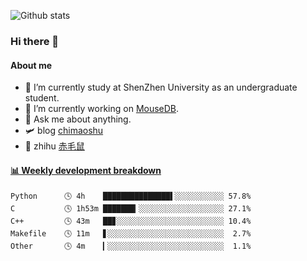 ![Github stats](https://github-readme-stats.vercel.app/api?username=chimaoshu&show_icons=true&theme=cobalt)

### Hi there 👋

#### About me

- 🏫 I’m currently study at ShenZhen University as an undergraduate student.
- 🔭 I’m currently working on [MouseDB](https://github.com/chimaoshu/MouseDB).
- 💬 Ask me about anything.
- 🛩️ blog  [chimaoshu](https://www.chimaoshu.top)
- 🎯 zhihu  [赤毛鼠](https://www.zhihu.com/people/chi-mao-shu-53/)

<!-- waka-box start -->
#### <a href="https://gist.github.com/e235103f6d3ace58395a9ff863c34467" target="_blank">📊 Weekly development breakdown</a>
```text
Python      🕓 4h    ███████████████▌░░░░░░░░░░░ 57.8%
C           🕓 1h53m ███████▎░░░░░░░░░░░░░░░░░░░ 27.1%
C++         🕓 43m   ██▊░░░░░░░░░░░░░░░░░░░░░░░░ 10.4%
Makefile    🕓 11m   ▋░░░░░░░░░░░░░░░░░░░░░░░░░░  2.7%
Other       🕓 4m    ▎░░░░░░░░░░░░░░░░░░░░░░░░░░  1.1%
```
<!-- Powered by https://github.com/YouEclipse/waka-box-go . -->
<!-- waka-box end -->
